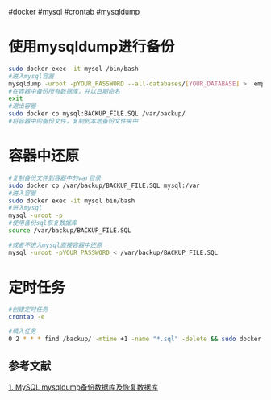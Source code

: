 #docker #mysql #crontab #mysqldump
# 使用mysqldump进行备份

```bash
sudo docker exec -it mysql /bin/bash
#进入mysql容器
mysqldump -uroot -pYOUR_PASSWORD --all-databases/[YOUR_DATABASE] >  emp_`date +%F`.sql
#在容器中备份所有数据库，并以日期命名
exit
#退出容器
sudo docker cp mysql:BACKUP_FILE.SQL /var/backup/
#将容器中的备份文件，复制到本地备份文件夹中
```

# 容器中还原

```bash
#复制备份文件到容器中的var目录
sudo docker cp /var/backup/BACKUP_FILE.SQL mysql:/var
#进入容器
sudo docker exec -it mysql bin/bash
#进入mysql
mysql -uroot -p
#使用备份sql恢复数据库
source /var/backup/BACKUP_FILE.SQL

#或者不进入mysql直接容器中还原
mysql -uroot -pYOUR_PASSWORD < /var/backup/BACKUP_FILE.SQL

```

# 定时任务

```bash
#创建定时任务
crontab -e

#填入任务
0 2 * * * find /backup/ -mtime +1 -name "*.sql" -delete && sudo docker exec mysql sh -c 'exec mysqldump --all-databases/[DATABSE] -uroot -p123456 --all-databases/[DATABSE]' > /var/backup/BACKUP_FILE.SQL

```

## 参考文献
[1. MySQL mysqldump备份数据库及恢复数据库](https://www.cnblogs.com/cy0628/p/15027122.html)